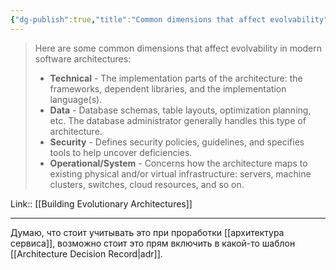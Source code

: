 ```yaml
---
{"dg-publish":true,"title":"Common dimensions that affect evolvability","tags":["quotes"],"date":"2022-09-02T22:34:29+03:00","modified_at":"2023-05-22T09:16:46+04:00","alias":"Common dimensions that affect evolvability","permalink":"/quotes/202209022234/","dgPassFrontmatter":true}
---
```



> Here are some common dimensions that affect evolvability in modern software architectures:
> - **Technical** - The implementation parts of the architecture: the frameworks, dependent libraries, and the implementation language(s).
> - **Data** - Database schemas, table layouts, optimization planning, etc. The database administrator generally handles this type of architecture.
> - **Security** - Defines security policies, guidelines, and specifies tools to help uncover deficiencies.
>  - **Operational/System** - Concerns how the architecture maps to existing physical and/or virtual infrastructure: servers, machine clusters, switches, cloud resources, and so on.

Link:: [[Building Evolutionary Architectures]]

---

Думаю, что стоит учитывать это при проработки [[архитектура сервиса]], возможно стоит это прям включить в какой-то шаблон [[Architecture Decision Record|adr]].
